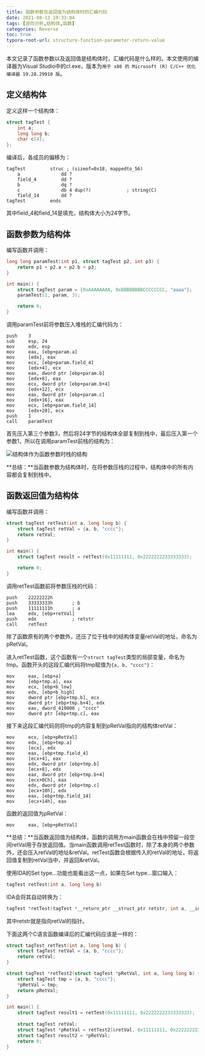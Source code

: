 ```yaml
---
title: 函数参数及返回值为结构体时的汇编代码
date: 2021-08-13 19:33:04
tags: [逆向分析,结构体,函数]
categories: Reverse
toc: true
typora-root-url: structure-function-parameter-return-value
---
```


本文记录了函数参数以及返回值是结构体时，汇编代码是什么样的。本文使用的编译器为Visual Studio中的cl.exe，版本为`用于 x86 的 Microsoft (R) C/C++ 优化编译器 19.28.29910 版`。

<!--more-->

## 定义结构体

定义这样一个结构体：

```c
struct tagTest {
    int a;
    long long b;
    char c[4];
};
```
编译后，各成员的偏移为：

```x86asm
tagTest         struc ; (sizeof=0x18, mappedto_56)
	a               dd ?
	field_4         dd ?
	b               dq ?
	c               db 4 dup(?)             ; string(C)
	field_14        dd ?
tagTest         ends
```

其中field_4和field_14是填充，结构体大小为24字节。

## 函数参数为结构体

编写函数并调用：

```c
long long paramTest(int p1, struct tagTest p2, int p3) {
    return p1 + p2.a + p2.b + p3;
}

int main() {
    struct tagTest param = {0xAAAAAAAA, 0xBBBBBBBBCCCCCCCC, "aaaa"};
    paramTest(1, param, 3);

    return 0;
}
```
调用paramTest前将参数压入堆栈的汇编代码为：

```x86asm
push    3
sub     esp, 24
mov     edx, esp
mov     eax, [ebp+param.a]
mov     [edx], eax
mov     ecx, [ebp+param.field_4]
mov     [edx+4], ecx
mov     eax, dword ptr [ebp+param.b]
mov     [edx+8], eax
mov     ecx, dword ptr [ebp+param.b+4]
mov     [edx+12], ecx
mov     eax, dword ptr [ebp+param.c]
mov     [edx+16], eax
mov     ecx, [ebp+param.field_14]
mov     [edx+20], ecx
push    1
call    paramTest
```

首先压入第三个参数3，然后将24字节的结构体全部复制到栈中，最后压入第一个参数1，所以在调用paramTest前栈的结构为：

![结构体作为函数参数时栈的结构](/结构体作为函数参数时栈的结构.svg)

**总结：**当函数参数为结构体时，在将参数压栈的过程中，结构体中的所有内容都会复制到栈中。

## 函数返回值为结构体

编写函数并调用：

```c
struct tagTest retTest(int a, long long b) {
    struct tagTest retVal = {a, b, "cccc"};
    return retVal;
}

int main() {
    struct tagTest result = retTest(0x11111111, 0x2222222233333333);

    return 0;
}
```

调用retTest函数前将参数压栈的代码：

```x86asm
push    22222222h
push    33333333h       ; b
push    11111111h       ; a
lea     edx, [ebp+retVal]
push    edx             ; retstr
call    retTest
```

除了函数原有的两个参数外，还压了位于栈中的结构体变量retVal的地址，命名为pRetVal。

进入retTest函数，这个函数有一个`struct tagTest`类型的局部变量，命名为tmp。函数开头的这段汇编代码将tmp赋值为`{a, b, "cccc"}`：

```x86asm
mov     eax, [ebp+a]
mov     [ebp+tmp.a], eax
mov     ecx, [ebp+b_low]
mov     edx, [ebp+b_high]
mov     dword ptr [ebp+tmp.b], ecx
mov     dword ptr [ebp+tmp.b+4], edx
mov     eax, dword_419000 ; "cccc"
mov     dword ptr [ebp+tmp.c], eax
```

接下来这段汇编代码则将tmp的内容复制到pRetVal指向的结构体retVal：

```x86asm
mov     ecx, [ebp+pRetVal]
mov     edx, [ebp+tmp.a]
mov     [ecx], edx
mov     eax, [ebp+tmp.field_4]
mov     [ecx+4], eax
mov     edx, dword ptr [ebp+tmp.b]
mov     [ecx+8], edx
mov     eax, dword ptr [ebp+tmp.b+4]
mov     [ecx+0Ch], eax
mov     edx, dword ptr [ebp+tmp.c]
mov     [ecx+10h], edx
mov     eax, [ebp+tmp.field_14]
mov     [ecx+14h], eax
```

函数的返回值为pRetVal：

```x86asm
mov     eax, [ebp+pRetVal]
```

**总结：**当函数返回值为结构体，函数的调用方main函数会在栈中预留一段空间retVal用于存放返回值。当main函数调用retTest函数时，除了本身的两个参数外，还会压入retVal的地址&retVal。retTest函数会根据传入的retVal的地址，将返回值复制到retVal当中，并返回&retVal。

使用IDA的Set type...功能也能看出这一点，如果在Set type...窗口输入：

```c
tagTest retTest(int a, long long b)
```

IDA会将其自动转换为：

```c
tagTest *retTest(tagTest *__return_ptr __struct_ptr retstr, int a, __int64 b);
```

其中retstr就是指向retVal的指针。

下面这两个C语言函数编译后的汇编代码应该是一样的：

```c
struct tagTest retTest(int a, long long b) {
    struct tagTest retVal = {a, b, "cccc"};
    return retVal;
}

struct tagTest *retTest2(struct tagTest *pRetVal, int a, long long b) {
    struct tagTest tmp = {a, b, "cccc"};
    *pRetVal = tmp;
    return pRetVal;
}

int main() {
    struct tagTest result1 = retTest(0x11111111, 0x2222222233333333);
    
    struct tagTest retVal;
    struct tagTest *pRetVal = retTest2(&retVal, 0x11111111, 0x2222222233333333);
    struct tagTest result2 = *pRetVal;
    return 0;
}
```

